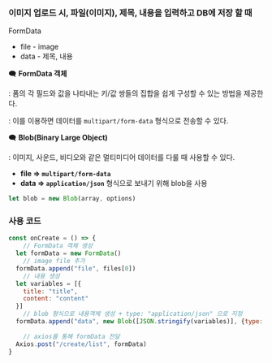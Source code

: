 ### 이미지 업로드 시, 파일(이미지), 제목, 내용을 입력하고 DB에 저장 할 때

FormData 

- file - image
- data - 제목, 내용

🗨️ **FormData 객체** 

: 폼의 각 필드와 값을 나타내는 키/값 쌍들의 집합을 쉽게 구성할 수 있는 방법을 제공한다.

: 이를 이용하면 데이터를 `multipart/form-data` 형식으로 전송할 수 있다.

🗨️ **Blob(Binary Large Object)**

: 이미지, 사운드, 비디오와 같은 멀티미디어 데이터를 다룰 때 사용할 수 있다.

- **file ⇒ `multipart/form-data`**
- **data ⇒ `application/json`** 형식으로 보내기 위해 blob을 사용

```jsx
let blob = new Blob(array, options)
```

### 사용 코드

```jsx
const onCreate = () => {
	// FormData 객체 생성
  let formData = new FormData()
	// image file 추가
  formData.append("file", files[0])
	// 내용 생성
  let variables = [{
    title: "title",
    content: "content"
  }]
	// blob 형식으로 내용객체 생성 + type: "application/json" 으로 지정
  formData.append("data", new Blob([JSON.stringify(variables)], {type: "application/json"}))
	
	// axios를 통해 formData 전달
  Axios.post("/create/list", formData)
}
```
